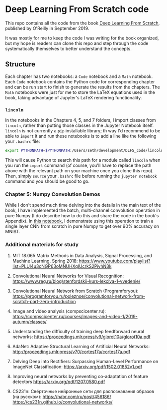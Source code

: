 # Deep Learning From Scratch code

This repo contains all the code from the book [Deep Learning From Scratch](https://www.amazon.com/Deep-Learning-Scratch-Building-Principles/dp/1492041416), published by O'Reilly in September 2019.

It was mostly for me to keep the code I was writing for the book organized, but my hope is readers can clone this repo and step through the code systematically themselves to better understand the concepts.

## Structure

Each chapter has two notebooks: a `Code` notebook and a `Math` notebook. Each `Code` notebook contains the Python code for corresponding chapter and can be run start to finish to generate the results from the chapters. The `Math` notebooks were just for me to store the LaTeX equations used in the book, taking advantage of Jupyter's LaTeX rendering functionality.

### `lincoln`

In the notebooks in the Chapters 4, 5, and 7 folders, I import classes from `lincoln`, rather than putting those classes in the Jupyter Notebook itself. `lincoln` is not currently a `pip` installable library; th way I'd recommend to be able to `import` it and run these notebooks is to add a line like the following your `.bashrc` file:

```bash
export PYTHONPATH=$PYTHONPATH:/Users/seth/development/DLFS_code/lincoln
```

This will cause Python to search this path for a module called `lincoln` when you run the `import` command (of course, you'll have to replace the path above with the relevant path on your machine once you clone this repo). Then, simply `source` your `.bashrc` file before running the `jupyter notebook` command and you should be good to go.

### Chapter 5: Numpy Convolution Demos

While I don't spend much time delving into the details in the main text of the book, I have implemented the batch, multi-channel convolution operation in pure Numpy (I do describe how to do this and share the code in the book's Appendix). In [this notebook](05_convolutions/Numpy_Convolution_Demos.ipynb), I demonstrate using this operation to train a single layer CNN from scratch in pure Numpy to get over 90% accuracy on MNIST.

### Additional materials for study

1. MIT 18.065 Matrix Methods in Data Analysis, Signal Processing, and Machine Learning, Spring 2018:
	https://www.youtube.com/playlist?list=PLUl4u3cNGP63oMNUHXqIUcrkS2PivhN3k

2. Convolutional Neural Networks for Visual Recognition:
	https://www.reg.ru/blog/stenfordskij-kurs-lekciya-1-vvedenie/

3. Convolutional Neural Network from Scratch (Programforyou):
	https://programforyou.ru/poleznoe/convolutional-network-from-scratch-part-zero-introduction

4. Image and video analysis (compscicenter.ru):
	https://compscicenter.ru/courses/images-and-video-1/2019-autumn/classes/

5. Understanding the difficulty of training deep feedforward neural networks:
	https://proceedings.mlr.press/v9/glorot10a/glorot10a.pdf

6. AdaNet: Adaptive Structural Learning of Artificial Neural Networks:
	http://proceedings.mlr.press/v70/cortes17a/cortes17a.pdf

7. Delving Deep into Rectifiers: Surpassing Human-Level Performance on ImageNet Classification:
	https://arxiv.org/pdf/1502.01852v1.pdf

8. Improving neural networks by preventing co-adaptation of feature detectors
	https://arxiv.org/pdf/1207.0580.pdf

9. CS231n: Свёрточные нейронные сети для распознавания образов (на русском):
	https://habr.com/ru/post/456186/
	https://cs231n.github.io/convolutional-networks/

